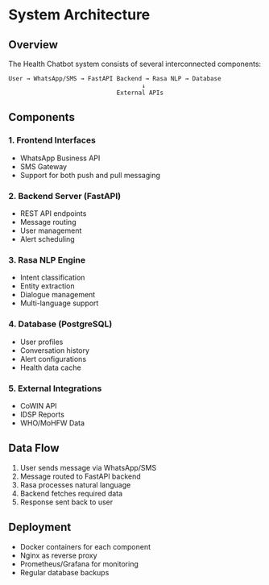 # System Architecture

## Overview

The Health Chatbot system consists of several interconnected components:

```
User → WhatsApp/SMS → FastAPI Backend → Rasa NLP → Database
                                     ↓
                              External APIs
```

## Components

### 1. Frontend Interfaces
- WhatsApp Business API
- SMS Gateway
- Support for both push and pull messaging

### 2. Backend Server (FastAPI)
- REST API endpoints
- Message routing
- User management
- Alert scheduling

### 3. Rasa NLP Engine
- Intent classification
- Entity extraction
- Dialogue management
- Multi-language support

### 4. Database (PostgreSQL)
- User profiles
- Conversation history
- Alert configurations
- Health data cache

### 5. External Integrations
- CoWIN API
- IDSP Reports
- WHO/MoHFW Data

## Data Flow

1. User sends message via WhatsApp/SMS
2. Message routed to FastAPI backend
3. Rasa processes natural language
4. Backend fetches required data
5. Response sent back to user

## Deployment

- Docker containers for each component
- Nginx as reverse proxy
- Prometheus/Grafana for monitoring
- Regular database backups